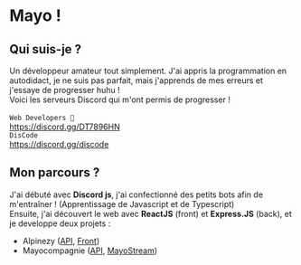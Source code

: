 # Mayo !
## Qui suis-je ?
Un développeur amateur tout simplement. J'ai appris la programmation en autodidact, je ne suis pas parfait, mais j'apprends de mes erreurs et j'essaye de progresser huhu !
<br/>
Voici les serveurs Discord qui m'ont permis de progresser !
<br/>
<br/>
`Web Developers 🥥`
<br/>
https://discord.gg/DT7896HN
<br/>
`DisCode`
<br/>
https://discord.gg/discode
## Mon parcours ?
J'ai débuté avec __Discord js__, j'ai confectionné des petits bots afin de m'entraîner ! (Apprentissage de Javascript et de Typescript)
<br/>
Ensuite, j'ai découvert le web avec __ReactJS__ (front) et __Express.JS__ (back), et je developpe deux projets :
- Alpinezy (<a href='https://github.com/mayo56/Alpinezy-api'>API</a>, <a href='https://github.com/mayo56/Alpinezy-react'>Front</a>)
- Mayocompagnie (<a href='https://github.com/mayo56/MayoCompagnieAPI'>API</a>, <a href='https://github.com/mayo56/MayoStreamReact'>MayoStream</a>)
